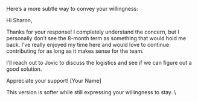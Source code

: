 Here’s a more subtle way to convey your willingness:

Hi Sharon,

Thanks for your response! I completely understand the concern, but I personally don’t see the 8-month term as something that would hold me back. I’ve really enjoyed my time here and would love to continue contributing for as long as it makes sense for the team.

I’ll reach out to Jovic to discuss the logistics and see if we can figure out a good solution.

Appreciate your support!
[Your Name]  

This version is softer while still expressing your willingness to stay.
\\
